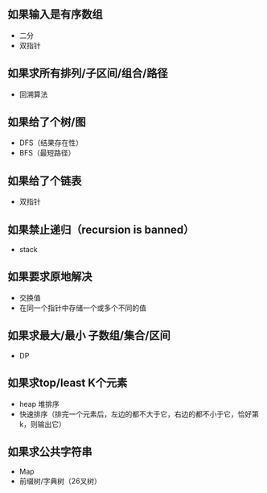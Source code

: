 ## 如果输入是有序数组
- 二分
- 双指针

## 如果求所有排列/子区间/组合/路径
- 回溯算法

## 如果给了个树/图
- DFS（结果存在性）
- BFS（最短路径）

## 如果给了个链表
- 双指针

## 如果禁止递归（recursion is banned）
- stack

## 如果要求原地解决
- 交换值
- 在同一个指针中存储一个或多个不同的值

## 如果求最大/最小 子数组/集合/区间
- DP

## 如果求top/least K个元素
- heap 堆排序
- 快速排序（排完一个元素后，左边的都不大于它，右边的都不小于它，恰好第k，则输出它）

## 如果求公共字符串
- Map
- 前缀树/字典树（26叉树）
